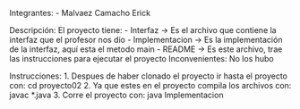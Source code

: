 Integrantes:
    - Malvaez Camacho Erick

Descripción:
    El proyecto tiene:
        - Interfaz -> Es el archivo que contiene la interfaz que el profesor nos  dio
        - Implementacion -> Es la implementación de la interfaz, aquí esta el metodo main 
        - README -> Es este archivo, trae las instrucciones para ejecutar el proyecto 
Inconvenientes:
    No los hubo

Instrucciones:
    1. Despues de haber clonado el proyecto ir hasta el proyecto con:
        cd proyecto02
    2. Ya que estes en el proyecto compila los archivos con:
        javac *.java
    3. Corre el proyecto con:
        java Implementacion 
